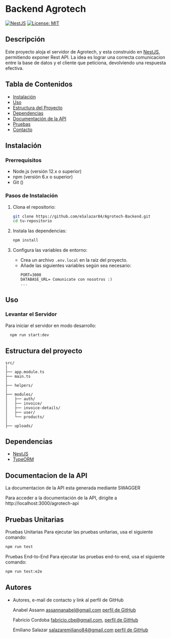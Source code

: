 # Backend Agrotech

[![NestJS](https://img.shields.io/badge/NestJS-v7.0.0-red)](https://nestjs.com/)
[![License: MIT](https://img.shields.io/badge/License-MIT-yellow.svg)](https://opensource.org/licenses/MIT)

## Descripción

Este proyecto aloja el servidor de Agrotech, y esta construido en [NestJS](https://nestjs.com/), permitiendo exponer Rest API. La idea es lograr una correcta comunicacion 
entre la base de datos y el cliente que peticiona, devolviendo una respuesta efectiva.

## Tabla de Contenidos

- [Instalación](#instalación)
- [Uso](#uso)
- [Estructura del Proyecto](#estructura-del-proyecto)
- [Dependencias](#dependencias)
- [Documentación de la API](#documentación-de-la-api)
- [Pruebas](#pruebas)
- [Contacto](#contacto)

## Instalación

### Prerrequisitos

- Node.js (versión 12.x o superior)
- npm (versión 6.x o superior)
- Git ()

### Pasos de Instalación

1. Clona el repositorio:
    ```bash
    git clone https://github.com/eSalazar84/Agrotech-Backend.git
    cd tu-repositorio
    ```

2. Instala las dependencias:
    ```bash
    npm install
    ```

3. Configura las variables de entorno:
    - Crea un archivo `.env.local` en la raíz del proyecto.
    - Añade las siguientes variables según sea necesario:
      ```env
      PORT=3000
      DATABASE_URL= Comunicate con nosotros :)
      ...
      ```

## Uso

### Levantar el Servidor

Para iniciar el servidor en modo desarrollo:

``` bash
  npm run start:dev
  ```

## Estructura del proyecto

```
src/
│
├── app.module.ts
├── main.ts
│
├── helpers/
│
├── modules/
│   ├── auth/
│   ├── invoice/
│   ├── invoice-details/
│   ├── user/
│   └── products/
│
├── uploads/
```

## Dependencias

- [NestJS](https://nestjs.com/)
- [TypeORM]()


## Documentacion de la API

La documentacion de la API esta generada mediante SWAGGER

Para acceder a la documentación de la API, dirigite a http://localhost:3000/agrotech-api

## Pruebas Unitarias

Pruebas Unitarias
Para ejecutar las pruebas unitarias, usa el siguiente comando:

``` bash
npm run test
```

Pruebas End-to-End
Para ejecutar las pruebas end-to-end, usa el siguiente comando:

``` bash
npm run test:e2e
```

## Autores

 - Autores, e-mail de contacto y link al perfil de GitHub 

    Anabel Assann 
      assannanabel@gmail.com
      [perfil de GitHub](https://github.com/AssannAnabel)      

    Fabricio Cordoba
      fabricio.cbe@gmail.com, 
      [perfil de GitHub](https://github.com/FabricioCordoba)

    Emiliano Salazar
      salazaremiliano84@gmail.com
      [perfil de GitHub](https://github.com/eSalazar84)


